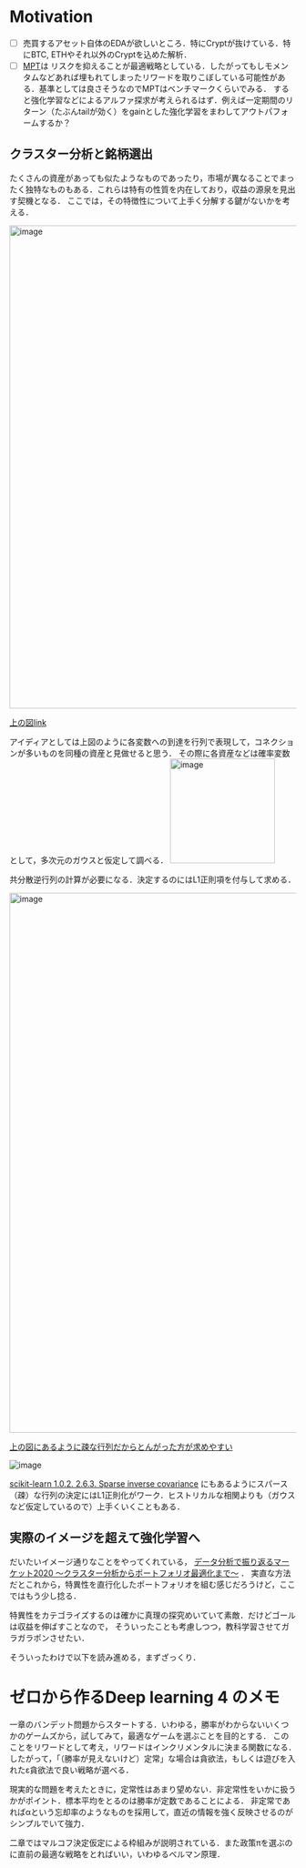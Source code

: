 # Motivation

- [ ] 売買するアセット自体のEDAが欲しいところ．特にCryptが抜けている．特にBTC, ETHやそれ以外のCryptを込めた解析．
- [ ] [MPT](https://ja.wikipedia.org/wiki/%E7%8F%BE%E4%BB%A3%E3%83%9D%E3%83%BC%E3%83%88%E3%83%95%E3%82%A9%E3%83%AA%E3%82%AA%E7%90%86%E8%AB%96)は
リスクを抑えることが最適戦略としている．したがってもしモメンタムなどあれば埋もれてしまったリワードを取りこぼしている可能性がある．基準としては良さそうなのでMPTはベンチマークくらいでみる．
すると強化学習などによるアルファ探求が考えられるはず．例えば一定期間のリターン（たぶんtailが効く）をgainとした強化学習をまわしてアウトパフォームするか？

## クラスター分析と銘柄選出

たくさんの資産があっても似たようなものであったり，市場が異なることでまったく独特なものもある．これらは特有の性質を内在しており，収益の源泉を見出す契機となる．
ここでは，その特徴性について上手く分解する鍵がないかを考える．

<img width="849" alt="image" src="https://user-images.githubusercontent.com/102901806/165871911-a5bdb4dd-ebaf-42f5-9653-1048c6fbe9a0.png">

[上の図link](http://ir.hit.edu.cn/~jguo/docs/notes/report-in-princeton-research.pdf)

アイディアとしては上図のように各変数への到達を行列で表現して，コネクションが多いものを同種の資産と見做せると思う．
その際に各資産などは確率変数として，多次元のガウスと仮定して調べる．
<img width="184" alt="image" src="https://user-images.githubusercontent.com/102901806/165872223-bccbbc67-1ab1-4882-8be2-00bf688bdc36.png">

共分散逆行列の計算が必要になる．決定するのにはL1正則項を付与して求める．

<img width="949" alt="image" src="https://user-images.githubusercontent.com/102901806/165872629-242bf90a-6cbb-4105-8e5b-261f0e66085f.png">

[上の図にあるように疎な行列だからとんがった方が求めやすい](http://ir.hit.edu.cn/~jguo/docs/notes/report-in-princeton-research.pdf)

![image](https://user-images.githubusercontent.com/102901806/165872798-d73372a4-5c90-45c0-b90e-440d5fd67787.png)

[scikit-learn 1.0.2. 2.6.3. Sparse inverse covariance](https://scikit-learn.org/stable/modules/covariance.html#sparse-inverse-covariance)
にもあるようにスパース（疎）な行列の決定にはL1正則化がワーク．ヒストリカルな相関よりも（ガウスなど仮定しているので）上手くいくこともある．

## 実際のイメージを超えて強化学習へ

だいたいイメージ通りなことをやってくれている，
[データ分析で振り返るマーケット2020 〜クラスター分析からポートフォリオ最適化まで〜](https://qiita.com/kenji_shinoda/items/ccf4f1366cef04231de9) ．
実直な方法だとこれから，特異性を直行化したポートフォリオを組む感じだろうけど，ここではもう少し捻る．

特異性をカテゴライズするのは確かに真理の探究めいていて素敵．だけどゴールは収益を伸ばすことなので，
そういったことも考慮しつつ，教科学習させてガラガラポンさせたい．

そういったわけで以下を読み進める，まずざっくり．


# ゼロから作るDeep learning 4 のメモ

一章のバンデット問題からスタートする．いわゆる，勝率がわからないいくつかのゲームズから，試してみて，最適なゲームを選ぶことを目的とする．
このことをリワードとして考え，リワードはインクリメンタルに決まる関数になる．
したがって，「（勝率が見えないけど）定常」な場合は貪欲法，もしくは遊びを入れたε貪欲法で良い戦略が選べる．

現実的な問題を考えたときに，定常性はあまり望めない．非定常性をいかに扱うかがポイント．標本平均をとるのは勝率が定数であることによる．
非定常であればαという忘却率のようなものを採用して，直近の情報を強く反映させるのがシンプルでいて強力．

二章ではマルコフ決定仮定による枠組みが説明されている．また政策πを選ぶのに直前の最適な戦略をとればいい，いわゆるベルマン原理．




